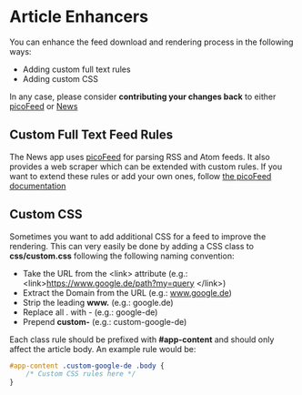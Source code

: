 # Article Enhancers
You can enhance the feed download and rendering process in the following ways:

* Adding custom full text rules
* Adding custom CSS

In any case, please consider **contributing your changes back** to either [picoFeed](https://github.com/fguillot/picoFeed) or [News](https://github.com/nextcloud/news/blob/master/css/custom.css)

## Custom Full Text Feed Rules
The News app uses [picoFeed](https://github.com/fguillot/picoFeed) for parsing RSS and Atom feeds. It also provides a web scraper which can be extended with custom rules. If you want to extend these rules or add your own ones, follow [the picoFeed documentation](https://github.com/fguillot/picoFeed/blob/master/docs/grabber.markdown#how-to-write-a-grabber-rules-file)

## Custom CSS
Sometimes you want to add additional CSS for a feed to improve the rendering. This can very easily be done by adding a CSS class to **css/custom.css** following the following naming convention:

* Take the URL from the \<link> attribute (e.g.: \<link>https://www.google.de/path?my=query \</link>)
* Extract the Domain from the URL (e.g.: www.google.de)
* Strip the leading **www.** (e.g.: google.de)
* Replace all . with - (e.g.: google-de)
* Prepend **custom-** (e.g.: custom-google-de)

Each class rule should be prefixed with **#app-content** and should only affect the article body. An example rule would be:

```css
#app-content .custom-google-de .body {
    /* Custom CSS rules here */
}
```